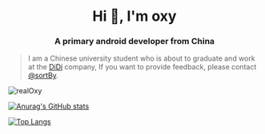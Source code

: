 <h1 align="center">Hi 👋, I'm oxy</h1>
<h3 align="center">A primary android developer from China</h3>


> I am a Chinese university student who is about to graduate and work at the [DiDi](https://github.com/didi) company,
If you want to provide feedback, please contact [@sortBy](https://t.me/sortBy).

<p align="left"> <img src="https://komarev.com/ghpvc/?username=realOxy&label=Profile%20views&color=0e75b6&style=flat" alt="realOxy" /> </p>

[![Anurag's GitHub stats](https://github-readme-stats.vercel.app/api?username=realOxy&show_icons=true&bg_color=30,e96443,904e95&title_color=fff&text_color=fff&icon_color=fff)](https://github.com/anuraghazra/github-readme-stats)

[![Top Langs](https://github-readme-stats.vercel.app/api/top-langs/?username=realOxy&hide=CSS&bg_color=30,e96443,904e95&title_color=fff&text_color=fff)](https://github.com/anuraghazra/github-readme-stats)
